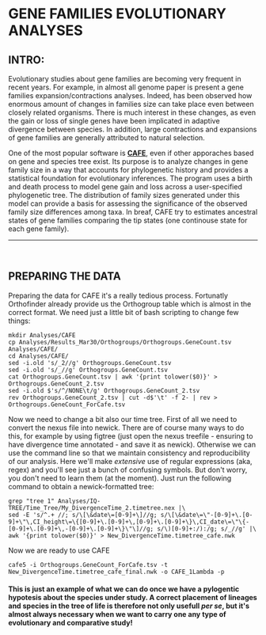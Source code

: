 # GENE FAMILIES EVOLUTIONARY ANALYSES

## INTRO: 

Evolutionary studies about gene families are becoming very frequent in recent years. For example, in almost all genome paper is present a gene families expansion/contractions analyses. Indeed, has been observed how enormous amount of changes in families size can take place even between closely related organisms. There is much interest in these changes, as even the gain or loss of single genes have been implicated in adaptive divergence between species. In addition, large contractions and expansions of gene families are generally attributed to natural selection.

One of the most popular software is **[CAFE](https://academic.oup.com/bioinformatics/article/22/10/1269/237347)**, even if other apporaches based on gene and species tree exist. Its purpose is to analyze changes in gene family size in a way that accounts for phylogenetic history and provides a statistical foundation for evolutionary inferences. The program uses a birth and death process to model gene gain and loss across a user-specified phylogenetic tree. The distribution of family sizes generated under this model can provide a basis for assessing the significance of the observed family size differences among taxa. In breaf, CAFE try to estimates ancestral states of gene families comparing the tip states (one continouse state for each gene family).

---

<br/>

## PREPARING THE DATA

Preparing the data for CAFE it's a really tedious process. Fortunatly Orthofinder already provide us the Orthogroup table which is almost in the correct format. We need just a little bit of bash scripting to change few things:

```
mkdir Analyses/CAFE
cp Analyses/Results_Mar30/Orthogroups/Orthogroups.GeneCount.tsv Analyses/CAFE/
cd Analyses/CAFE/
sed -i.old 's/_2//g' Orthogroups.GeneCount.tsv
sed -i.old 's/_//g' Orthogroups.GeneCount.tsv
cat Orthogroups.GeneCount.tsv | awk '{print tolower($0)}' > Orthogroups.GeneCount_2.tsv 
sed -i.old $'s/^/NONE\t/g' Orthogroups.GeneCount_2.tsv
rev Orthogroups.GeneCount_2.tsv | cut -d$'\t' -f 2- | rev > Orthogroups.GeneCount_ForCafe.tsv
```

Now we need to change a bit also our time tree. First of all we need to convert the nexus file into newick. There are of course many ways to do this, for example by using figtree (just open the nexus treefile - ensuring to have divergence time annotated - and save it as newick). Otherwise we can use the command line so that we maintain consistency and reproducibility of our analysis. Here we'll make _extensive_ use of regular expressions (aka, regex) and you'll see just a bunch of confusing symbols. But don't worry, you don't need to learn them (at the moment). Just run the following command to obtain a newick-formatted tree:

```
grep "tree 1" Analyses/IQ-TREE/Time_Tree/My_DivergenceTime_2.timetree.nex |\
sed -E 's/^.+ //; s/\[\&date\=[0-9]+\]//g; s/\[\&date\=\"-[0-9]+\.[0-9]+\"\,CI_height\=\{[0-9]+\.[0-9]+\,[0-9]+\.[0-9]+\}\,CI_date\=\"\{-[0-9]+\.[0-9]+\,-[0-9]+\.[0-9]+\}\"\]//g; s/\)[0-9]+:/):/g; s/_//g' |\
awk '{print tolower($0)}' > New_DivergenceTime.timetree_cafe.nwk
```

Now we are ready to use CAFE

```
cafe5 -i Orthogroups.GeneCount_ForCafe.tsv -t New_DivergenceTime.timetree_cafe_final.nwk -o CAFE_1Lambda -p
```

#### This is just an example of what we can do once we have a pylogentic hypotesis about the species under study. A correct placement of lineages and species in the tree of life is therefore not only usefull *per se*, but it's almost always necessary when we want to carry one **any** type of evolutionary and comparative study!
